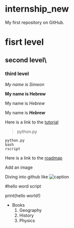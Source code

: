 # internship_new
My first repository on GitHub.

 # fisrt level

## second level\

### third level

*My name is Simeon*

**My name is Hebrew**

My name is *Hebrew*

My name is **_Hebrew_**

Here is a link to the [tutorial](https://commonmark.org/help/)

>python.py

```
python.py
bash
rscript

```

Here is a link to the [roadmap](https://github.com/github/roadmap)

Add an image

Diving into github like ![caption](https://compote.slate.com/images/697b023b-64a5-49a0-8059-27b963453fb1.gif)

#hello word script

print(hello world!)

* Books
  1. Geography
  2. History
  3. Physics

